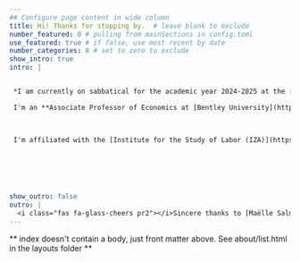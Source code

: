 ```yaml
---
## Configure page content in wide column
title: Hi! Thanks for stopping by.  # leave blank to exclude
number_featured: 0 # pulling from mainSections in config.toml
use_featured: true # if false, use most recent by date
number_categories: 0 # set to zero to exclude
show_intro: true
intro: |


 *I am currently on sabbatical for the academic year 2024-2025 at the [Harvard Center for Population Studies](https://www.hsph.harvard.edu/population-development/) as a Visiting Scholar.*

 I'm an **Associate Professor of Economics at [Bentley University](https://www.bentley.edu/)**. My research focuses on population health, public policy, and social protection, particularly in designing and evaluating effective policies within these domains. I frequently collaborate with local institutions, either by partnering to collect data for designing effective interventions or using their administrative data to shape and inform these policies. My work primarily addresses the challenges policymakers face in these specific domains.
 


 I'm affiliated with the [Institute for the Study of Labor (IZA)](https://www.iza.org/), [Households in Conflict Network (HiCN)](https://hicn.org/), and [Economic Research Forum (ERF)](https://erf.org.eg/). Additionally, I am an invited researcher at [J-PAL & IPA’s Displaced Livelihoods Initiative (DLI)](https://www.povertyactionlab.org/initiative/displaced-livelihoods-initiative-dli) and the [Humanitarian Protection Initiative (HPI)](https://poverty-action.org/humanitarian-protection-initiative).
 



 
 
show_outro: false
outro: |
  <i class="fas fa-glass-cheers pr2"></i>Sincere thanks to [Maëlle Salmon](https://masalmon.eu/) for her help naming this Hugo theme!
---
```


** index doesn't contain a body, just front matter above.
See about/list.html in the layouts folder **